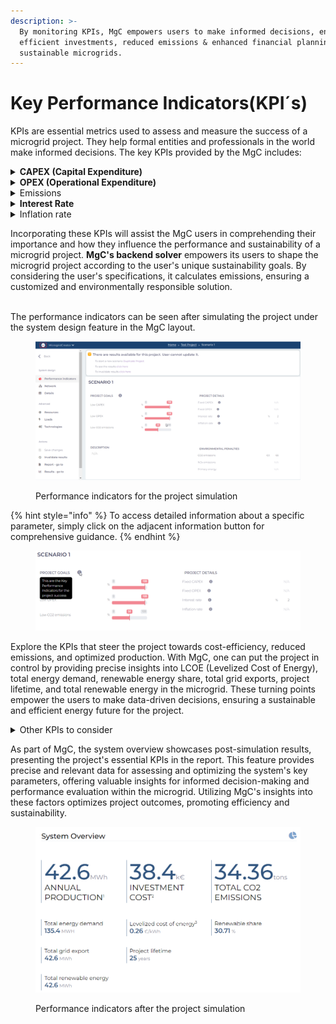 ```yaml
---
description: >-
  By monitoring KPIs, MgC empowers users to make informed decisions, ensuring
  efficient investments, reduced emissions & enhanced financial planning for
  sustainable microgrids.
---
```


# Key Performance Indicators(KPI´s)

KPIs are essential metrics used to assess and measure the success of a microgrid project. They help formal entities and professionals in the world make informed decisions. The key KPIs provided by the MgC includes:

<details>

<summary><strong>CAPEX (Capital Expenditure)</strong></summary>

Evaluates the initial investment required to establish the microgrid infrastructure, including equipment, installation, and setup costs. Monitoring CAPEX is crucial to ensure cost-efficient project development.&#x20;

</details>

<details>

<summary><strong>OPEX (Operational Expenditure)</strong></summary>

Measures the ongoing operating and maintainance costs of microgrid. Managing OPEX is essential for long-term sustainability.

</details>

<details>

<summary>Emissions</summary>

Emissions KPI quantifies the reduction in greenhouse gas emissions achieved by the microgrid, emphasizing its contribution to environmental sustainability.&#x20;

</details>

<details>

<summary><strong>Interest Rate</strong></summary>

Reflects the cost of financing the microgrid project, impacting its financial feasibility.

</details>

<details>

<summary>Inflation rate</summary>

Considers the influence of inflation on operational costs, aiding in financial planning.

</details>

Incorporating these KPIs will assist the MgC users in comprehending their importance and how they influence the performance and sustainability of a microgrid project. **MgC's backend solver** empowers its users to shape the microgrid project according to the user's unique sustainability goals. By considering the user's specifications, it calculates emissions, ensuring a customized and environmentally responsible solution.

\
The performance indicators can be seen after simulating the project under the system design feature in the MgC layout.

<figure><img src="../.gitbook/assets/1.png" alt="" width="563"><figcaption><p>Performance indicators for the project simulation</p></figcaption></figure>

{% hint style="info" %}
To access detailed information about a specific parameter, simply click on the adjacent information button for comprehensive guidance.
{% endhint %}

<figure><img src="../.gitbook/assets/2.png" alt="" width="563"><figcaption></figcaption></figure>

Explore the KPIs that steer the project towards cost-efficiency, reduced emissions, and optimized production. With MgC, one can put the project in control by providing precise insights into LCOE (Levelized Cost of Energy), total energy demand, renewable energy share, total grid exports, project lifetime, and total renewable energy in the microgrid. These turning points empower the users to make data-driven decisions, ensuring a sustainable and efficient energy future for the project.

<details>

<summary>Other KPIs to consider</summary>

* **LCoE (Levelized Cost of Energy):** A lower LCOE enhances project cost-efficiency and profitability.

<!---->

* **Total energy demand:** Accurate demand assessment ensures efficient energy supply without overspending.

<!---->

* **Renewable share:** Higher renewable share reduces emissions and long-term costs, promoting sustainability.

<!---->

* **Total grid export:** Maximizing grid exports boosts potential income and ROI.

<!---->

* **Project lifetime:** Longer project lifetimes lead to better cost amortization and extended benefits.

<!---->

* **Total renewable energy in the Microgrid:** More renewables improve sustainability and reduce environmental impact.

</details>

As part of MgC, the system overview showcases post-simulation results, presenting the project's essential KPIs in the report. This feature provides precise and relevant data for assessing and optimizing the system's key parameters, offering valuable insights for informed decision-making and performance evaluation within the microgrid. Utilizing MgC's insights into these factors optimizes project outcomes, promoting efficiency and sustainability.

<figure><img src="../.gitbook/assets/image (1) (1).png" alt="" width="563"><figcaption><p>Performance indicators after the project simulation</p></figcaption></figure>
